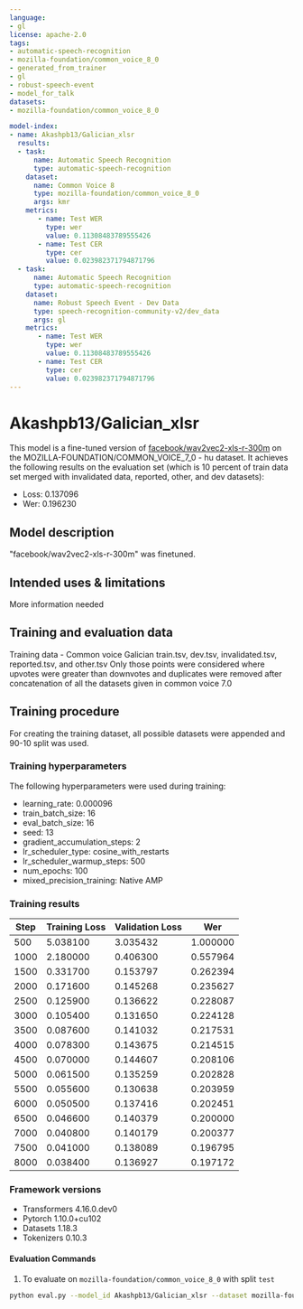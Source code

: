 ```yaml
---
language:
- gl
license: apache-2.0
tags:
- automatic-speech-recognition
- mozilla-foundation/common_voice_8_0
- generated_from_trainer
- gl
- robust-speech-event
- model_for_talk
datasets:
- mozilla-foundation/common_voice_8_0

model-index:
- name: Akashpb13/Galician_xlsr
  results:
  - task: 
      name: Automatic Speech Recognition 
      type: automatic-speech-recognition
    dataset:
      name: Common Voice 8
      type: mozilla-foundation/common_voice_8_0
      args: kmr
    metrics:
       - name: Test WER
         type: wer
         value: 0.11308483789555426
       - name: Test CER
         type: cer
         value: 0.023982371794871796
  - task: 
      name: Automatic Speech Recognition
      type: automatic-speech-recognition
    dataset:
      name: Robust Speech Event - Dev Data
      type: speech-recognition-community-v2/dev_data
      args: gl
    metrics:
       - name: Test WER
         type: wer
         value: 0.11308483789555426
       - name: Test CER
         type: cer
         value: 0.023982371794871796
---
```


# Akashpb13/Galician_xlsr

This model is a fine-tuned version of [facebook/wav2vec2-xls-r-300m](https://huggingface.co/facebook/wav2vec2-xls-r-300m) on the MOZILLA-FOUNDATION/COMMON_VOICE_7_0 - hu dataset.
It achieves the following results on the evaluation set (which is 10 percent of train data set merged with invalidated data, reported, other, and dev datasets):
- Loss: 0.137096
- Wer: 0.196230
## Model description
"facebook/wav2vec2-xls-r-300m" was finetuned.

## Intended uses & limitations
More information needed
## Training and evaluation data
Training data - 
Common voice Galician train.tsv, dev.tsv, invalidated.tsv, reported.tsv, and other.tsv 
Only those points were considered where upvotes were greater than downvotes and duplicates were removed after concatenation of all the datasets given in common voice 7.0

## Training procedure
For creating the training dataset, all possible datasets were appended and 90-10 split was used. 

### Training hyperparameters

The following hyperparameters were used during training:

- learning_rate: 0.000096
- train_batch_size: 16
- eval_batch_size: 16
- seed: 13
- gradient_accumulation_steps: 2
- lr_scheduler_type: cosine_with_restarts
- lr_scheduler_warmup_steps: 500
- num_epochs: 100
- mixed_precision_training: Native AMP


### Training results

| Step | Training Loss | Validation Loss | Wer      |
|------|---------------|-----------------|----------|
| 500  | 5.038100      | 3.035432        | 1.000000 |
| 1000 | 2.180000      | 0.406300        | 0.557964 |
| 1500 | 0.331700      | 0.153797        | 0.262394 |
| 2000 | 0.171600      | 0.145268        | 0.235627 |
| 2500 | 0.125900      | 0.136622        | 0.228087 |
| 3000 | 0.105400      | 0.131650        | 0.224128 |
| 3500 | 0.087600      | 0.141032        | 0.217531 |
| 4000 | 0.078300      | 0.143675        | 0.214515 |
| 4500 | 0.070000      | 0.144607        | 0.208106 |
| 5000 | 0.061500      | 0.135259        | 0.202828 |
| 5500 | 0.055600      | 0.130638        | 0.203959 |
| 6000 | 0.050500      | 0.137416        | 0.202451 |
| 6500 | 0.046600      | 0.140379        | 0.200000 |
| 7000 | 0.040800      | 0.140179        | 0.200377 |
| 7500 | 0.041000      | 0.138089        | 0.196795 |
| 8000 | 0.038400      | 0.136927        | 0.197172 |

### Framework versions
- Transformers 4.16.0.dev0
- Pytorch 1.10.0+cu102
- Datasets 1.18.3
- Tokenizers 0.10.3

#### Evaluation Commands

1. To evaluate on `mozilla-foundation/common_voice_8_0` with split `test`

```bash
python eval.py --model_id Akashpb13/Galician_xlsr --dataset mozilla-foundation/common_voice_8_0 --config gl --split test
```

